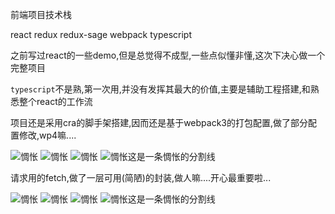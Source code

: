 前端项目技术栈

react redux redux-sage  webpack  typescript

之前写过react的一些demo,但是总觉得不成型,一些点似懂非懂,这次下决心做一个完整项目

```typescript```不是熟,第一次用,并没有发挥其最大的价值,主要是辅助工程搭建,和熟悉整个react的工作流

项目还是采用cra的脚手架搭建,因而还是基于webpack3的打包配置,做了部分配置修改,wp4嘛....


 ![惆怅](./web-view/惆怅.png) ![惆怅](./web-view/惆怅.png) ![惆怅](./web-view/惆怅.png) ![惆怅](./web-view/惆怅.png)这是一条惆怅的分割线

请求用的fetch,做了一层可用(简陋)的封装,做人嘛....开心最重要啦...

 ![惆怅](./web-view/惆怅.png) ![惆怅](./web-view/惆怅.png) ![惆怅](./web-view/惆怅.png) ![惆怅](./web-view/惆怅.png)这是一条惆怅的分割线
